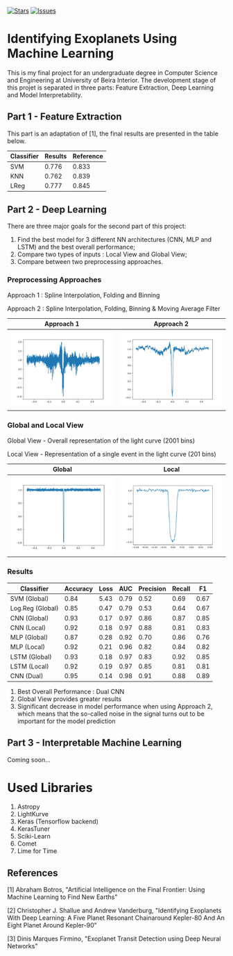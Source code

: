 [![Stars][stars-shield]][stars-url]
[![Issues][issues-shield]][issues-url]

# Identifying Exoplanets Using Machine Learning

This is my final project for an undergraduate degree in Computer Science and Engineering at University of Beira Interior. The development stage of this projet is separated in three parts: Feature Extraction, Deep Learning and Model Interpretability.

## Part 1 - Feature Extraction

This part is an adaptation of [1], the final results are presented in the table below.

| Classifier | Results | Reference |
| ---------- | ------- | --------- |
| SVM        | 0.776   | 0.833     |
| KNN        | 0.762   | 0.839     |
| LReg       | 0.777   | 0.845     |

## Part 2 - Deep Learning

There are three major goals for the second part of this project:

1.  Find the best model for 3 different NN architectures (CNN, MLP and LSTM) and the best overall performance;
2.  Compare two types of inputs : Local View and Global View;
3.  Compare between two preprocessing approaches.

### Preprocessing Approaches

Approach 1 : Spline Interpolation, Folding and Binning

Approach 2 : Spline Interpolation, Folding, Binning & Moving Average Filter

|            Approach 1            |              Approach 2              |
| :------------------------------: | :----------------------------------: |
| ![](./images/Global_1161345.png) | ![](./images/Global_1161345_mov.png) |

### Global and Local View

Global View - Overall representation of the light curve (2001 bins)

Local View - Representation of a single event in the light curve (201 bins)

|            Global             |            Local             |
| :---------------------------: | :--------------------------: |
| ![](./images/global-view.png) | ![](./images/local_view.png) |

### Results

| Classifier       | Accuracy | Loss | AUC  | Precision | Recall | F1   |
| ---------------- | -------- | ---- | ---- | --------- | ------ | ---- |
| SVM (Global)     | 0.84     | 5.43 | 0.79 | 0.52      | 0.69   | 0.67 |
| Log.Reg (Global) | 0.85     | 0.47 | 0.79 | 0.53      | 0.64   | 0.67 |
| CNN (Global)     | 0.93     | 0.17 | 0.97 | 0.86      | 0.87   | 0.85 |
| CNN (Local)      | 0.92     | 0.18 | 0.97 | 0.88      | 0.81   | 0.83 |
| MLP (Global)     | 0.87     | 0.28 | 0.92 | 0.70      | 0.86   | 0.76 |
| MLP (Local)      | 0.92     | 0.21 | 0.96 | 0.82      | 0.84   | 0.82 |
| LSTM (Global)    | 0.93     | 0.18 | 0.97 | 0.83      | 0.92   | 0.85 |
| LSTM (Local)     | 0.92     | 0.19 | 0.97 | 0.85      | 0.81   | 0.81 |
| CNN (Dual)       | 0.95     | 0.14 | 0.98 | 0.91      | 0.88   | 0.89 |

1. Best Overall Performance : Dual CNN
2. Global View provides greater results
3. Significant decrease in model performance when using Approach 2, which means that the so-called noise in the signal turns out to be important for the model prediction

## Part 3 - Interpretable Machine Learning

Coming soon...

# Used Libraries

1. Astropy
2. LightKurve
3. Keras (Tensorflow backend)
4. KerasTuner
5. Sciki-Learn
6. Comet
7. Lime for Time

## References

[1] Abraham Botros, "Artificial Intelligence on the Final Frontier: Using Machine Learning to Find New Earths"

[2] Christopher J. Shallue and Andrew Vanderburg, "Identifying Exoplanets With Deep Learning: A Five Planet Resonant Chainaround Kepler-80 And An Eight Planet Around Kepler-90"

[3] Dinis Marques Firmino, "Exoplanet Transit Detection using Deep Neural Networks"

[stars-shield]: https://img.shields.io/github/stars/DiogorPinheiro/Identifying-Exoplanets-Using-ML
[stars-url]: https://github.com/DiogorPinheiro/Identifying-Exoplanets-Using-ML/stargazers
[issues-shield]: https://img.shields.io/github/issues/DiogorPinheiro/Identifying-Exoplanets-Using-ML
[issues-url]: https://github.com/DiogorPinheiro/Identifying-Exoplanets-Using-ML/issues

